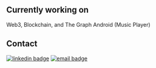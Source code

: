 
## Currently working on
Web3, Blockchain, and The Graph
Android (Music Player)

## Contact

[![linkedin badge](https://img.shields.io/badge/Atul_Patare-30302f?style=flat&logo=linkedin)](https://www.linkedin.com/in/atul-patare-a768a3165/)
[![email badge](https://img.shields.io/badge/@atul_patare-30302f?style=flat&logo=gmail)](mailto:atulpatare99@gmail.com)

